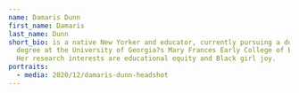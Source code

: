 ```yaml
---
name: Damaris Dunn
first_name: Damaris
last_name: Dunn
short_bio: is a native New Yorker and educator, currently pursuing a doctoral
  degree at the University of Georgia?s Mary Frances Early College of Education.
  Her research interests are educational equity and Black girl joy.
portraits:
  - media: 2020/12/damaris-dunn-headshot
---
```

